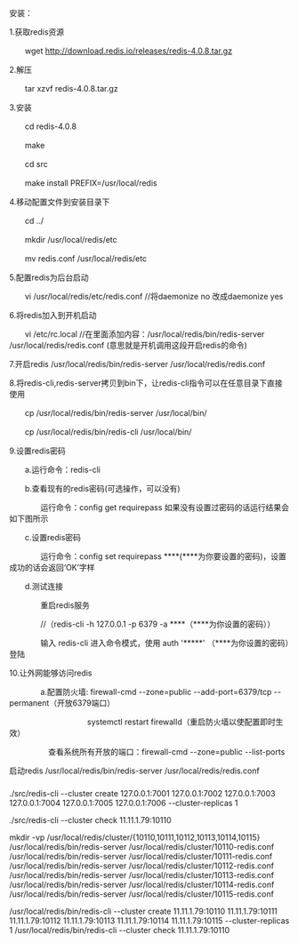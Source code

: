 安装：

1.获取redis资源

　　wget http://download.redis.io/releases/redis-4.0.8.tar.gz

2.解压

　　tar xzvf redis-4.0.8.tar.gz

3.安装

　　cd redis-4.0.8

　　make

　　cd src

　　make install PREFIX=/usr/local/redis

4.移动配置文件到安装目录下

　　cd ../

　　mkdir /usr/local/redis/etc

　　mv redis.conf /usr/local/redis/etc

 5.配置redis为后台启动

　　vi /usr/local/redis/etc/redis.conf //将daemonize no 改成daemonize yes

6.将redis加入到开机启动

　　vi /etc/rc.local //在里面添加内容：/usr/local/redis/bin/redis-server /usr/local/redis/redis.conf (意思就是开机调用这段开启redis的命令)

7.开启redis
/usr/local/redis/bin/redis-server /usr/local/redis/redis.conf 

 

8.将redis-cli,redis-server拷贝到bin下，让redis-cli指令可以在任意目录下直接使用

　　cp /usr/local/redis/bin/redis-server /usr/local/bin/

　　cp /usr/local/redis/bin/redis-cli /usr/local/bin/

 

9.设置redis密码

　　a.运行命令：redis-cli

　　b.查看现有的redis密码(可选操作，可以没有)

　　　　运行命令：config get requirepass 如果没有设置过密码的话运行结果会如下图所示

　　c.设置redis密码

　　　　运行命令：config set requirepass ****(****为你要设置的密码)，设置成功的话会返回‘OK’字样

　　d.测试连接

　　　　重启redis服务

　　　　//（redis-cli -h 127.0.0.1 -p 6379 -a ****（****为你设置的密码））

　　　　输入 redis-cli 进入命令模式，使用 auth '*****' （****为你设置的密码）登陆　　　　　 

 10.让外网能够访问redis

　　　　a.配置防火墙:  firewall-cmd --zone=public --add-port=6379/tcp --permanent（开放6379端口）

　　　　　　　　　　systemctl restart firewalld（重启防火墙以使配置即时生效）

　　　　　查看系统所有开放的端口：firewall-cmd --zone=public --list-ports

启动redis
/usr/local/redis/bin/redis-server /usr/local/redis/redis.conf 






###
./src/redis-cli --cluster create 127.0.0.1:7001 127.0.0.1:7002 127.0.0.1:7003 127.0.0.1:7004 127.0.0.1:7005 127.0.0.1:7006 --cluster-replicas 1

./src/redis-cli --cluster check 11.11.1.79:10110 

mkdir -vp /usr/local/redis/cluster/{10110,10111,10112,10113,10114,10115}
/usr/local/redis/bin/redis-server /usr/local/redis/cluster/10110-redis.conf 
/usr/local/redis/bin/redis-server /usr/local/redis/cluster/10111-redis.conf 
/usr/local/redis/bin/redis-server /usr/local/redis/cluster/10112-redis.conf 
/usr/local/redis/bin/redis-server /usr/local/redis/cluster/10113-redis.conf 
/usr/local/redis/bin/redis-server /usr/local/redis/cluster/10114-redis.conf 
/usr/local/redis/bin/redis-server /usr/local/redis/cluster/10115-redis.conf 

/usr/local/redis/bin/redis-cli --cluster create 11.11.1.79:10110 11.11.1.79:10111 11.11.1.79:10112 11.11.1.79:10113 11.11.1.79:10114 11.11.1.79:10115 --cluster-replicas 1
/usr/local/redis/bin/redis-cli --cluster check 11.11.1.79:10110 

